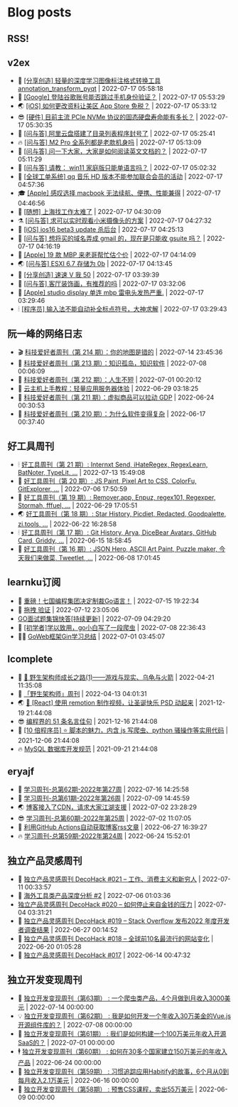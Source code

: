 # Blog posts
## RSS!



## v2ex

<!-- v2ex:START  -->
- 🫶 [[分享创造] 轻量的深度学习图像标注格式转换工具 annotation_transform_pyqt](https://www.v2ex.com/t/866777#reply0) | 2022-07-17 05:58:18 
- 🧰 [[Google] 登陆谷歌账号能否跳过手机身份验证？](https://www.v2ex.com/t/866776#reply2) | 2022-07-17 05:53:29 
- 🌏 [[iOS] 如何更改资料让美区 App Store 免税？](https://www.v2ex.com/t/866775#reply11) | 2022-07-17 05:33:12 
- 😎 [[硬件] 目前主流 PCIe NVMe 协议的固态硬盘寿命能有多长？](https://www.v2ex.com/t/866773#reply9) | 2022-07-17 05:30:35 
- 💂 [[问与答] 阿里云盘搭建了目录列表程序封号了](https://www.v2ex.com/t/866772#reply1) | 2022-07-17 05:25:41 
- 🔥 [[问与答] M2 Pro 全系列都是老款机身吗](https://www.v2ex.com/t/866770#reply1) | 2022-07-17 05:13:09 
- 🦅 [[问与答] 问一下大家，大家是如何阅读英文文档的？](https://www.v2ex.com/t/866769#reply5) | 2022-07-17 05:11:29 
- 🙉 [[问与答] 请教： win11 家庭版只能单语言吗？](https://www.v2ex.com/t/866766#reply1) | 2022-07-17 05:02:32 
- 💫 [[全球工单系统] qq 音乐 HD 版本不能参加联合会员的活动](https://www.v2ex.com/t/866765#reply1) | 2022-07-17 04:57:36 
- 🎓 [[Apple] 感叹选择 macbook 无法续航、便携、性能兼得](https://www.v2ex.com/t/866764#reply28) | 2022-07-17 04:46:56 
- 🗽 [[随想] 上海找工作太难了](https://www.v2ex.com/t/866762#reply8) | 2022-07-17 04:30:09 
- ⚗️ [[问与答] 求可以实时观看小米摄像头的方案](https://www.v2ex.com/t/866761#reply5) | 2022-07-17 04:27:32 
- 🦍 [[iOS] ios16 beta3 update 杀后台](https://www.v2ex.com/t/866760#reply0) | 2022-07-17 04:25:13 
- 🤩 [[问与答] 想将买的域名弄成 gmail 的，现在是只能收 gsuite 吗？](https://www.v2ex.com/t/866759#reply13) | 2022-07-17 04:16:19 
- 🙉 [[Apple] 19 款 MBP 来老哥帮忙估个价](https://www.v2ex.com/t/866758#reply0) | 2022-07-17 04:14:09 
- 🌏 [[问与答] ESXI 6.7 存储为 0b](https://www.v2ex.com/t/866757#reply1) | 2022-07-17 04:13:45 
- 🐘 [[分享创造] 速速 V 我 50](https://www.v2ex.com/t/866754#reply6) | 2022-07-17 03:39:39 
- 🧰 [[问与答] 客厅装饰画，有推荐的吗](https://www.v2ex.com/t/866753#reply4) | 2022-07-17 03:32:06 
- 💃 [[Apple] studio display 单连 mbp 雷电头发热严重.](https://www.v2ex.com/t/866752#reply5) | 2022-07-17 03:29:46 
- 🕯 [[程序员] 输入法不能自动补全标点符号，大神求解](https://www.v2ex.com/t/866751#reply1) | 2022-07-17 03:29:43 <!-- v2ex:END -->

## 阮一峰的网络日志

<!-- ruanyf:START -->
- 🎬 [科技爱好者周刊（第 214 期）：你的地图是错的](http://www.ruanyifeng.com/blog/2022/07/weekly-issue-214.html) | 2022-07-14 23:45:36 
- 💄 [科技爱好者周刊（第 213 期）：知识孤岛，知识软件](http://www.ruanyifeng.com/blog/2022/07/weekly-issue-213.html) | 2022-07-08 00:06:09 
- 🐎 [科技爱好者周刊（第 212 期）：人生不短](http://www.ruanyifeng.com/blog/2022/07/weekly-issue-212.html) | 2022-07-01 00:20:12 
- 🤔 [云主机上手教程：轻量应用服务器体验](http://www.ruanyifeng.com/blog/2022/06/cloud-server-getting-started-tutorial.html) | 2022-06-29 03:18:25 
- 🧠 [科技爱好者周刊（第 211 期）：虚拟商品可以拉动 GDP](http://www.ruanyifeng.com/blog/2022/06/weekly-issue-211.html) | 2022-06-24 00:30:53 
- 🎃 [科技爱好者周刊（第 210 期）：为什么软件变得复杂](http://www.ruanyifeng.com/blog/2022/06/weekly-issue-210.html) | 2022-06-17 00:37:40 <!-- ruanyf:END -->

## 好工具周刊

<!-- bestxtools:START -->
- 🕯 [好工具周刊（第 21 期）: Internxt Send, iHateRegex, RegexLearn, BatNoter, TypeLit, ...](https://discuss-cn.bestxtools.com/d/58/1) | 2022-07-13 15:49:08 
- 🦩 [好工具周刊（第 20 期）: JS Paint, Pixel Art to CSS, ColorFu, GitExplorer, ...](https://discuss-cn.bestxtools.com/d/57/1) | 2022-07-06 17:50:59 
- 🦄 [好工具周刊（第 19 期）: Remover.app, Enpuz, regex101, Regexper, Stormah, fffuel, ...](https://discuss-cn.bestxtools.com/d/56/1) | 2022-06-29 17:05:51 
- 🌏 [好工具周刊（第 18 期）: Star History, Picdiet, Redacted, Goodpalette, zi.tools, ...](https://discuss-cn.bestxtools.com/d/47/1) | 2022-06-22 16:28:58 
- 🕯 [好工具周刊（第 17 期）: Git History, Arya, DiceBear Avatars, GitHub Card, Griddy, ...](https://discuss-cn.bestxtools.com/d/43/1) | 2022-06-15 18:58:45 
- 📝 [好工具周刊（第 16 期）: JSON Hero, ASCII Art Paint, Puzzle maker, 今天我们来做菜, Tweetlet, ...](https://discuss-cn.bestxtools.com/d/42/1) | 2022-06-08 17:01:45 <!-- bestxtools:END -->


## learnku订阅

<!-- learnku:START -->
- 🦅 [重磅！七国编程集团决定制裁Go语言！](https://learnku.com/articles/69766) | 2022-07-15 19:22:34 
- 🦅 [拖拽 验证](https://learnku.com/articles/69652) | 2022-07-12 23:05:06 
-  [GO面试题集锦快答[持续更新]](https://learnku.com/articles/69250) | 2022-07-09 04:29:20 
- 🌈 [[初学者]学以致用，go小白写了一段爬虫](https://learnku.com/go/t/69522) | 2022-07-08 22:36:43 
- 🧑‍🏫 [GoWeb框架Gin学习总结](https://learnku.com/articles/69259) | 2022-07-01 03:45:07 <!-- learnku:END -->



## lcomplete

<!-- lcomplete:START -->
- 🫶 [🐒 野生架构师成长之路&lpar;1&rpar;——游戏与现实、乌龟与火箭](http://codelc.com/post/growup/s01/) | 2022-04-21 11:35:08 
- 🧰 [「野生架构师」周刊](http://codelc.com/post/essay/%E9%87%8E%E7%94%9F%E6%9E%B6%E6%9E%84%E5%B8%88%E5%91%A8%E5%88%8A%E4%BB%8B%E7%BB%8D/) | 2022-04-13 04:01:31 
- 🌏 [🎄 [React] 使用 remotion 制作视频，让圣诞快乐 PSD 动起来](http://codelc.com/post/dev/js/remotion/) | 2021-12-19 21:44:08 
- 😎 [编程界的 51 条名言佳句](http://codelc.com/post/dev/thinking/quotes/) | 2021-12-16 21:44:08 
- 💂 [[10 倍程序员] ⭐ 脚本的魅力，内含 js 写爬虫、python 骚操作等实用代码](http://codelc.com/post/dev/10x/script/) | 2021-12-06 21:44:08 
- 🔥 [MySQL 数据库开发规范](http://codelc.com/post/dev/db/mysql_standard/) | 2021-09-21 21:44:08 <!-- lcomplete:END -->

## eryajf

<!-- eryajf:START -->
- 🫶 [学习周刊-总第62期-2022年第27周](https://wiki.eryajf.net/pages/4a06ab/) | 2022-07-16 14:25:58 
- 🧰 [学习周刊-总第61期-2022年第26周](https://wiki.eryajf.net/pages/703307/) | 2022-07-09 14:45:59 
- 🌏 [博客接入了CDN，请求大家江湖支援](https://wiki.eryajf.net/pages/5f559d/) | 2022-07-02 23:28:29 
- 😎 [学习周刊-总第60期-2022年第25周](https://wiki.eryajf.net/pages/bff449/) | 2022-07-02 11:07:05 
- 💂 [利用GitHub Actions自动获取博客rss文章](https://wiki.eryajf.net/pages/1b1ba3/) | 2022-06-27 16:39:27 
- 🔥 [学习周刊-总第59期-2022年第24周](https://wiki.eryajf.net/pages/b0bdd0/) | 2022-06-24 15:52:01 <!-- eryajf:END -->



## 独立产品灵感周刊

<!-- DecoHack:START -->
- 🦣 [独立产品灵感周刊 DecoHack #021 – 工作、消费主义和新穷人](https://www.decohack.com/Post/753) | 2022-07-11 00:33:57 
- 🤡 [海外工具类产品深度分析 #2](https://www.decohack.com/Post/746) | 2022-07-06 01:03:36 
-  [独立产品灵感周刊 DecoHack #020 – 如何停止来自金钱的压力](https://www.decohack.com/Post/728) | 2022-07-04 03:31:21 
- 🐲 [独立产品灵感周刊 DecoHack #019 – Stack Overflow 发布2022 年度开发者调查结果](https://www.decohack.com/Post/699) | 2022-06-27 00:14:52 
- 🦅 [独立产品灵感周刊 DecoHack #018 – 全球前10名最流行的网站变化](https://www.decohack.com/Post/680) | 2022-06-20 01:05:28 
- 🧰 [独立产品灵感周刊 DecoHack #017](https://www.decohack.com/Post/663) | 2022-06-14 00:47:32 <!-- DecoHack:END -->

## 独立开发变现周刊

<!-- easyindie:START -->
- 💂 [独立开发变现周刊（第63期） : 一个爬虫类产品，4个月做到月收入3000美元](https://www.ezindie.com/weekly/issue-63) | 2022-07-14 00:00:00 
- 💡 [独立开发变现周刊（第62期） : 我是如何开发一个年收入30万美金的Vue.js开源组件库的？](https://www.ezindie.com/weekly/issue-62) | 2022-07-08 00:00:00 
- 🌋 [独立开发变现周刊（第61期） : 我们是如何构建一个100万美元年收入开源SaaS的？](https://www.ezindie.com/weekly/issue-61) | 2022-07-01 00:00:00 
- 🕴 [独立开发变现周刊（第60期） : 如何在30多个国家建立150万美元的年收入产品](https://www.ezindie.com/weekly/issue-60) | 2022-06-24 00:00:00 
- 🎊 [独立开发变现周刊（第59期） : 习惯追踪应用Habitify的故事，6个月从0到每月收入2.1万美元](https://www.ezindie.com/weekly/issue-59) | 2022-06-16 00:00:00 
- 🤔 [独立开发变现周刊（第58期） : 预售CSS课程，卖出55万美元](https://www.ezindie.com/weekly/issue-58) | 2022-06-09 00:00:00 <!-- easyindie:END -->



